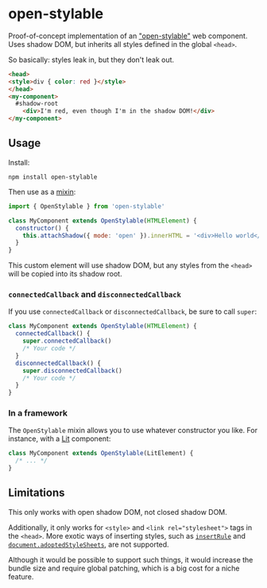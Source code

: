 # open-stylable

Proof-of-concept implementation of an ["open-stylable"](https://github.com/WICG/webcomponents/issues/909) web component. Uses shadow DOM, but inherits all styles defined in the global `<head>`.

So basically: styles leak in, but they don't leak out.

```html
<head>
<style>div { color: red }</style>
</head>
<my-component>
  #shadow-root
    <div>I'm red, even though I'm in the shadow DOM!</div>
</my-component>
```

## Usage

Install:

    npm install open-stylable

Then use as a [mixin](https://justinfagnani.com/2015/12/21/real-mixins-with-javascript-classes/):

```js
import { OpenStylable } from 'open-stylable'

class MyComponent extends OpenStylable(HTMLElement) {
  constructor() {
    this.attachShadow({ mode: 'open' }).innerHTML = '<div>Hello world</div>'
  }
}
```

This custom element will use shadow DOM, but any styles from the `<head>` will be copied into its shadow root.

### `connectedCallback` and `disconnectedCallback`

If you use `connectedCallback` or `disconnectedCallback`, be sure to call `super`:

```js
class MyComponent extends OpenStylable(HTMLElement) {
  connectedCallback() {
    super.connectedCallback()
    /* Your code */
  }
  disconnectedCallback() {
    super.disconnectedCallback()
    /* Your code */
  }
}
```

### In a framework

The `OpenStylable` mixin allows you to use whatever constructor you like. For instance, with a [Lit](https://lit.dev/) component:

```js
class MyComponent extends OpenStylable(LitElement) {
  /* ... */
}
```

## Limitations

This only works with open shadow DOM, not closed shadow DOM.

Additionally, it only works for `<style>` and `<link rel="stylesheet">` tags in the `<head>`. More exotic ways of inserting styles, such as [`insertRule`](https://developer.mozilla.org/en-US/docs/Web/API/CSSStyleSheet/insertRule) and [`document.adoptedStyleSheets`](https://developer.mozilla.org/en-US/docs/Web/API/Document/adoptedStyleSheets), are not supported.

Although it would be possible to support such things, it would increase the bundle size and require global patching, which is a big cost for a niche feature.